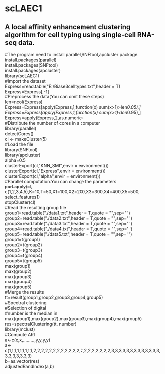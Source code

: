 # scLAEC1  
## A local affinity enhancement clustering algorithm for cell typing using single-cell RNA-seq data.  
#The program need to install parallel,SNFtool,apcluster package.  
install.packages(parallel)  
install.packages(SNFtool)  
install.packages(apcluster)  
library(scLAEC1)  
#Import the dataset  
Express=read.table("E:/Biase3celltypes.txt",header = T)  
Express=Express[,-1]  
#Preprocess the data(You can omit these steps)  
len=ncol(Express)  
Express=Express[apply(Express,1,function(x) sum(x>1)>len*0.05),]  
Express=Express[apply(Express,1,function(x) sum(x>1)<len*0.95),]  
Express=apply(Express,2,as.numeric)  
#Distribute the number of cores in a computer  
library(parallel)  
detectCores()  
cl <- makeCluster(5)  
#Load the file  
library(SNFtool)  
library(apcluster)  
alpha=0.5  
clusterExport(cl,"KNN_SMI",envir = environment())  
clusterExport(cl,"Express",envir = environment())  
clusterExport(cl,"alpha",envir = environment())  
#Parallel computation.You can change the parameters  
parLapply(cl, c(1,2,3,4,5),K=10,T=50,X1=100,X2=200,X3=300,X4=400,X5=500, select_features1)  
stopCluster(cl)  
#Read the resulting group file  
group1=read.table("./data1.txt",header = T,quote = "",sep=' ')  
group2=read.table("./data2.txt",header = T,quote = "",sep=' ')  
group3=read.table("./data3.txt",header = T,quote = "",sep=' ')  
group4=read.table("./data4.txt",header = T,quote = "",sep=' ')  
group5=read.table("./data5.txt",header = T,quote = "",sep=' ')  
group1=t(group1)  
group2=t(group2)  
group3=t(group3)  
group4=t(group4)  
group5=t(group5)  
max(group1)  
max(group2)  
max(group3)  
max(group4)  
max(group5)  
#Merge the results  
tt=result(group1,group2,group3,group4,group5)  
#Spectral clustering  
#Selection of digital  
#number is the median in max(group1),max(group2),max(group3),max(group4),max(group5)  
res=spectralClustering(tt, number)  
library(mclust)  
#Compute ARI  
a<-c(x,x,.........,y,y,y,y)  
a<-c(1,1,1,1,1,1,1,1,1,2,2,2,2,2,2,2,2,2,2,2,2,2,2,2,2,2,2,2,2,3,3,3,3,3,3,3,3,3,3,3,3,3,3,3,3,3,3,3,3)  
b=as.vector(res)  
adjustedRandIndex(a,b)  






